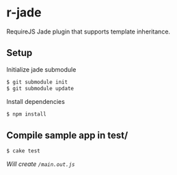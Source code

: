 # r-jade

RequireJS Jade plugin that supports template inheritance.

## Setup

Initialize jade submodule

```sh
$ git submodule init
$ git submodule update
```

Install dependencies

```sh
$ npm install
```

## Compile sample app in test/

```sh
$ cake test
```

*Will create `/main.out.js`*